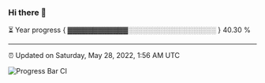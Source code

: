 ### Hi there 👋

⏳ Year progress { ▓▓▓▓▓▓▓▓▓▓▓▓░░░░░░░░░░░░░░░░░░ } 40.30 %

---

⏰ Updated on Saturday, May 28, 2022, 1:56 AM UTC

![Progress Bar CI](https://github.com/arthurbuhl/arthurbuhl/workflows/Progress%20Bar%20CI/badge.svg)
